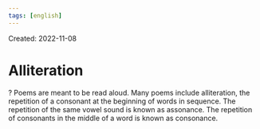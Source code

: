 ```yaml
---
tags: [english] 
---
```

Created: 2022-11-08

# Alliteration
?
Poems are meant to be read aloud. Many poems include alliteration, the repetition of a consonant at the beginning of words in sequence. The repetition of the same vowel sound is known as assonance. The repetition of consonants in the middle of a word is known as consonance.
<!--SR:!2023-06-13,128,250-->
